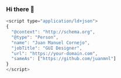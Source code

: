 ### Hi there 👋

```js
<script type="application/ld+json">
{
  "@context": "http://schema.org",
  "@type": "Person",
  "name": "Juan Manuel Cornejo",
  "jobTitle": "GUI Designer",
  "url": "https://your-domain.com",
  "sameAs": ["https://github.com/juanmnl"]
}
</script>
```

<!-- <img align="left" alt="Juanmnl's Github Stats" src="https://github-readme-stats.vercel.app/api?username=juanmnl&show_icons=true&hide_border=true"> -->

<!--
**juanmnl/juanmnl** is a ✨ _special_ ✨ repository because its `README.md` (this file) appears on your GitHub profile.

Here are some ideas to get you started:

- 🔭 I’m currently working on ...
- 🌱 I’m currently learning ...
- 👯 I’m looking to collaborate on ...
- 🤔 I’m looking for help with ...
- 💬 Ask me about ...
- 📫 How to reach me: ...
- 😄 Pronouns: ...
- ⚡ Fun fact: ...
-->
